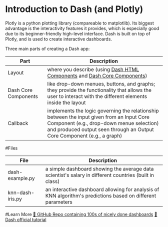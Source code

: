 # Introduction to Dash (and Plotly)

Plotly is a python plotting library (compareable to matplotlib). Its biggest advantage is the interactivity features it provides, which is especially good due to its beginner-friendly high-level interface. Dash is built on top of Plotly, and is used to create interactive dashboards. 

Three main parts of creating a Dash app:

Part| Description
---|----|
Layout| where you describe (using [Dash HTML Components](https://dash.plotly.com/dash-html-components) and [Dash Core Components](https://dash.plotly.com/dash-core-components))
Dash Core Components| like drop-down menues, buttons, and graphs; they provide the functionality that allows the user to interact with the different elements inside the layout
Callback| implements the logic governing the relationship between the input given from an Input Core Component (e.g., drop-down menue selection) and produced output seen through an Output Core Component (e.g., a graph)


#Files

File| Description
---|----|
dash-example.py| a simple dashboard showing the average data scientist's salary in different countries (built in class)
knn-dash-iris.py| an interactive dashboard allowing for analysis of KNN algorithm's predictions based on different parameters


#Learn More
[:link: GitHub Repo containing 100s of nicely done dashboards](https://github.com/plotly/dash-sample-apps/)
[:link: Dash official tutorial](https://dash.plotly.com/introduction)










